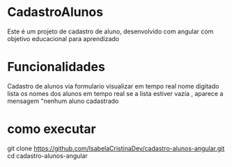 # CadastroAlunos

Este é um projeto de cadastro de aluno, desenvolvido com angular com objetivo educacional para aprendizado 

# Funcionalidades
Cadastro de alunos via formulario 
visualizar em tempo real nome digitado 
lista os nomes dos alunos em tempo real 
 se a lista estiver vazia , aparece a mensagem "nenhum aluno cadastrado 

# como executar 
git clone https://github.com/IsabelaCristinaDev/cadastro-alunos-angular.git
cd cadastro-alunos-angular